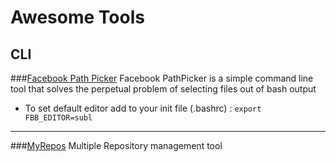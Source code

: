 # Awesome Tools

## CLI 

###[Facebook Path Picker](https://github.com/facebook/PathPicker)
Facebook PathPicker is a simple command line tool that solves the perpetual problem of selecting files out of bash output
* To set default editor add to your init file (.bashrc) : `export FBB_EDITOR=subl`

------

###[MyRepos](http://myrepos.branchable.com/)
Multiple Repository management tool 
